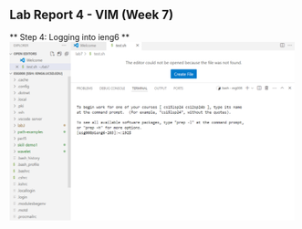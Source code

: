 ## Lab Report 4 - VIM (Week 7)

** Step 4: Logging into ieng6 **
<img src="log_in_ieng6.png" alt="Test Results" width="500"/>
